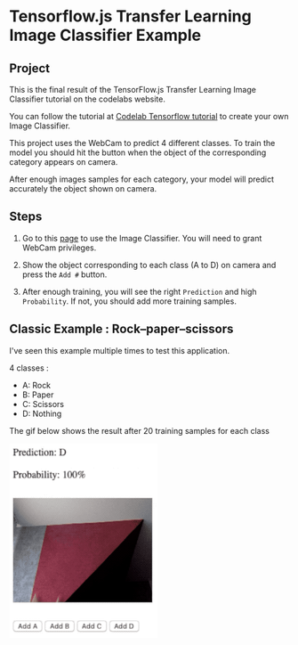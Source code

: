 # Tensorflow.js Transfer Learning Image Classifier Example

## Project

This is the final result of the TensorFlow.js Transfer Learning Image Classifier tutorial on the codelabs website.

You can follow the tutorial at [Codelab Tensorflow tutorial](https://codelabs.developers.google.com/codelabs/tensorflowjs-teachablemachine-codelab/) to create your own Image Classifier.

This project uses the WebCam to predict 4 different classes.
To train the model you should hit the button when the object of the corresponding category appears on camera.

After enough images samples for each category, your model will predict accurately the object shown on camera.

## Steps

1. Go to this [page](https://cdessole.github.io/TensorFlow.js-Transfer-Learning-Image-Classifier/) to use the Image Classifier. You will need to grant WebCam privileges.

2. Show the object corresponding to each class (A to D) on camera and press the `Add #` button.

3. After enough training, you will see the right `Prediction` and high `Probability`. If not, you should add more training samples.

## Classic Example : Rock–paper–scissors 

I've seen this example multiple times to test this application.

4 classes : 
  - A: Rock
  - B: Paper
  - C: Scissors
  - D: Nothing

The gif below shows the result after 20 training samples for each class

![Example Gif](ExampleGif.gif)
